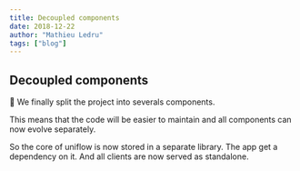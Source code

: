 ```yaml
---
title: Decoupled components
date: 2018-12-22
author: "Mathieu Ledru"
tags: ["blog"]
---
```


## Decoupled components

🚀 We finally split the project into severals components.

This means that the code will be easier to maintain and all components can now evolve separately.

So the core of uniflow is now stored in a separate library. The app get a dependency on it. And all clients are now served as standalone.
